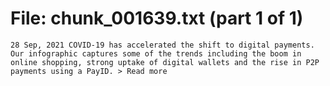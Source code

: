 ﻿# File: chunk_001639.txt (part 1 of 1)
```
28 Sep, 2021 COVID-19 has accelerated the shift to digital payments. Our infographic captures some of the trends including the boom in online shopping, strong uptake of digital wallets and the rise in P2P payments using a PayID. > Read more
```

